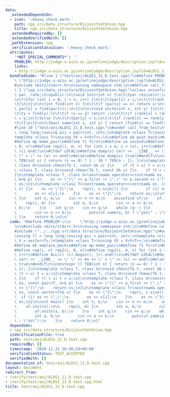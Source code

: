 ```yaml
---
data:
  _extendedDependsOn:
  - icon: ':heavy_check_mark:'
    path: cpp_src/data_structure/DisjointSetUnion.hpp
    title: cpp_src/data_structure/DisjointSetUnion.hpp
  _extendedRequiredBy: []
  _extendedVerifiedWith: []
  _pathExtension: cpp
  _verificationStatusIcon: ':heavy_check_mark:'
  attributes:
    '*NOT_SPECIAL_COMMENTS*': ''
    PROBLEM: http://judge.u-aizu.ac.jp/onlinejudge/description.jsp?id=ALDS1_11_D
    links:
    - http://judge.u-aizu.ac.jp/onlinejudge/description.jsp?id=ALDS1_11_D
  bundledCode: "#line 1 \"test/aoj/ALDS1_11_D.test.cpp\"\n#define PROBLEM \\\n   \
    \ \"http://judge.u-aizu.ac.jp/onlinejudge/description.jsp?id=ALDS1_11_D\"\n\n\
    #include <bits/stdc++.h>\n\nusing namespace std;\n\n#define call_from_test\n#line\
    \ 1 \"cpp_src/data_structure/DisjointSetUnion.hpp\"\nclass unionfind {\n\tvector<int>\
    \ par, rank;\n\npublic:\n\tvoid init(int n) {\n\t\tpar.resize(n);\n\t\trank.resize(n);\n\
    \n\t\tfor (int i = 0; i < n; i++) {\n\t\t\tpar[i] = i;\n\t\t\trank[i] = 0;\n\t\
    \t}\n\t}\n\n\tint find(int x) {\n\t\tif (par[x] == x) return x;\n\t\telse return\
    \ par[x] = find(par[x]);\n\t}\n\n\tvoid unite(int x, int y) {\n\t\tx = find(x);\n\
    \t\ty = find(y);\n\t\tif (x == y) return ;\n\n\t\tif (rank[x] < rank[y]) par[x]\
    \ = y;\n\t\telse {\n\t\t\tpar[y] = x;\n\t\t\tif (rank[x] == rank[y]) ++rank[x];\n\
    \t\t}\n\t}\n\n\tbool same(int x, int y) { return (find(x) == find(y)); }\n};\n\
    #line 10 \"test/aoj/ALDS1_11_D.test.cpp\"\n#undef call_from_test\n\nusing ll =\
    \ long long;\nusing pii = pair<int, int>;\ntemplate <class T>\nusing V = vector<T>;\n\
    template <class T>\nusing VV = V<V<T>>;\n\n#define pb push_back\n#define eb emplace_back\n\
    #define mp make_pair\n#define fi first\n#define se second\n#define rep(i, n) rep2(i,\
    \ 0, n)\n#define rep2(i, m, n) for (int i = m; i < (n); i++)\n#define ALL(c) (c).begin(),\
    \ (c).end()\n\n#ifdef LOCAL\n#define dump(x) cerr << __LINE__ << \" \" << #x <<\
    \ \" = \" << (x) << endl\n#else\n#define dump(x) true\n#endif\n\nconstexpr ll\
    \ TEN(int n) { return (n == 0) ? 1 : 10 * TEN(n - 1); }\n\ntemplate <class T,\
    \ class U>\nvoid chmin(T& t, const U& u) {\n    if (t > u) t = u;\n}\ntemplate\
    \ <class T, class U>\nvoid chmax(T& t, const U& u) {\n    if (t < u) t = u;\n\
    }\n\ntemplate <class T, class U>\nostream& operator<<(ostream& os, const pair<T,\
    \ U>& p) {\n    os << \"(\" << p.first << \",\" << p.second << \")\";\n    return\
    \ os;\n}\n\ntemplate <class T>\nostream& operator<<(ostream& os, const vector<T>&\
    \ v) {\n    os << \"{\";\n    rep(i, v.size()) {\n        if (i) os << \",\";\n\
    \        os << v[i];\n    }\n    os << \"}\";\n    return os;\n}\n\nint main()\
    \ {\n    int n, m;\n    cin >> n >> m;\n    unionfind uf;\n    uf.init(n);\n\n\
    \    rep(i, m) {\n        int a, b;\n        cin >> a >> b;\n        uf.unite(a,\
    \ b);\n    }\n    int q;\n    cin >> q;\n    while (q--) {\n        int a, b;\n\
    \        cin >> a >> b;\n        puts(uf.same(a, b) ? \"yes\" : \"no\");\n   \
    \ }\n    return 0;\n}\n"
  code: "#define PROBLEM \\\n    \"http://judge.u-aizu.ac.jp/onlinejudge/description.jsp?id=ALDS1_11_D\"\
    \n\n#include <bits/stdc++.h>\n\nusing namespace std;\n\n#define call_from_test\n\
    #include \"../../cpp_src/data_structure/DisjointSetUnion.hpp\"\n#undef call_from_test\n\
    \nusing ll = long long;\nusing pii = pair<int, int>;\ntemplate <class T>\nusing\
    \ V = vector<T>;\ntemplate <class T>\nusing VV = V<V<T>>;\n\n#define pb push_back\n\
    #define eb emplace_back\n#define mp make_pair\n#define fi first\n#define se second\n\
    #define rep(i, n) rep2(i, 0, n)\n#define rep2(i, m, n) for (int i = m; i < (n);\
    \ i++)\n#define ALL(c) (c).begin(), (c).end()\n\n#ifdef LOCAL\n#define dump(x)\
    \ cerr << __LINE__ << \" \" << #x << \" = \" << (x) << endl\n#else\n#define dump(x)\
    \ true\n#endif\n\nconstexpr ll TEN(int n) { return (n == 0) ? 1 : 10 * TEN(n -\
    \ 1); }\n\ntemplate <class T, class U>\nvoid chmin(T& t, const U& u) {\n    if\
    \ (t > u) t = u;\n}\ntemplate <class T, class U>\nvoid chmax(T& t, const U& u)\
    \ {\n    if (t < u) t = u;\n}\n\ntemplate <class T, class U>\nostream& operator<<(ostream&\
    \ os, const pair<T, U>& p) {\n    os << \"(\" << p.first << \",\" << p.second\
    \ << \")\";\n    return os;\n}\n\ntemplate <class T>\nostream& operator<<(ostream&\
    \ os, const vector<T>& v) {\n    os << \"{\";\n    rep(i, v.size()) {\n      \
    \  if (i) os << \",\";\n        os << v[i];\n    }\n    os << \"}\";\n    return\
    \ os;\n}\n\nint main() {\n    int n, m;\n    cin >> n >> m;\n    unionfind uf;\n\
    \    uf.init(n);\n\n    rep(i, m) {\n        int a, b;\n        cin >> a >> b;\n\
    \        uf.unite(a, b);\n    }\n    int q;\n    cin >> q;\n    while (q--) {\n\
    \        int a, b;\n        cin >> a >> b;\n        puts(uf.same(a, b) ? \"yes\"\
    \ : \"no\");\n    }\n    return 0;\n}"
  dependsOn:
  - cpp_src/data_structure/DisjointSetUnion.hpp
  isVerificationFile: true
  path: test/aoj/ALDS1_11_D.test.cpp
  requiredBy: []
  timestamp: '2020-12-31 16:46:24+09:00'
  verificationStatus: TEST_ACCEPTED
  verifiedWith: []
documentation_of: test/aoj/ALDS1_11_D.test.cpp
layout: document
redirect_from:
- /verify/test/aoj/ALDS1_11_D.test.cpp
- /verify/test/aoj/ALDS1_11_D.test.cpp.html
title: test/aoj/ALDS1_11_D.test.cpp
---
```

